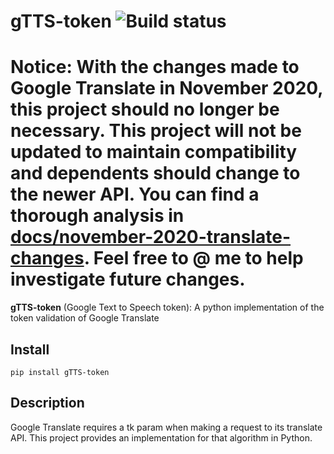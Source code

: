 gTTS-token ![Build status](https://github.com/Boudewijn26/gTTS-token/workflows/Build%20status/badge.svg)
====

# Notice: With the changes made to Google Translate in November 2020, this project should no longer be necessary. This project will not be updated to maintain compatibility and dependents should change to the newer API. You can find a thorough analysis in [docs/november-2020-translate-changes](https://github.com/Boudewijn26/gTTS-token/blob/master/docs/november-2020-translate-changes.md). Feel free to @ me to help investigate future changes.

**gTTS-token** (Google Text to Speech token): A python implementation of the token validation of Google Translate



Install
-------

    pip install gTTS-token

Description
-------

Google Translate requires a tk param when making a request to its translate API. This project provides an implementation for that algorithm in Python.
